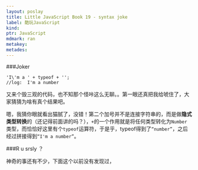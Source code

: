 ```yaml
---
layout: poslay
title: Little JavaScript Book 19 - syntax joke
label: 酷玩JavaScript
kind:
ptr: JavaScript
mdmark: ran
metakey:
metades:
---
```


###Joker

    'I\'m a ' + typeof + '';
    //log:  I'm a number
    
又来个毁三观的代码，也不知那个怪咔这么无聊。。第一眼还真把我给唬住了，大家猜猜为啥有真个结果吧。

嗯，我猜你眼就看出猫腻了，没错！第二个加号并不是连接字符串的，而是做**隐式类型转换**的（还记得前面讲的吗？），`+`的一个作用就是将任何类型转化为`Number`类型，而恰恰好这里有个`typeof`运算符，于是乎，typeof得到了`“number”`，之后经过拼接得到`“I'm a number”`。

###R u srsly ？

神奇的事还有不少，下面这个以前没有发现过，

